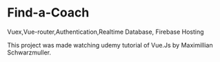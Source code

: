 # Find-a-Coach
Vuex,Vue-router,Authentication,Realtime Database, Firebase Hosting

This project was made watching udemy tutorial of Vue.Js by Maximillian Schwarzmuller.
